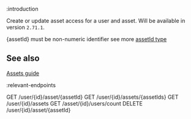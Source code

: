 :introduction

Create or update asset access for a user and asset. Will be available in version `2.71.1`.

{assetId} must be non-numeric identifier see more [assetId type](/types/asset-id/)

## See also

[Assets guide](/assets/)

:relevant-endpoints

GET /user/{id}/asset/{assetId}
GET /user/{id}/assets/{assetIds}
GET /user/{id}/assets
GET /asset/{id}/users/count
DELETE /user/{id}/asset/{assetId} 
